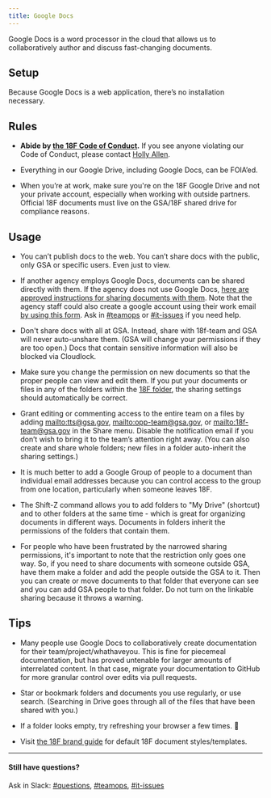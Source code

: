 ```yaml
---
title: Google Docs
---
```


Google Docs is a word processor in the cloud that allows us to collaboratively author and discuss fast-changing documents.

## <a id="setup">Setup</a>

Because Google Docs is a web application, there&rsquo;s no installation necessary.

## <a id="rules">Rules</a>

- **Abide by [the 18F Code of Conduct](/code-of-conduct).** If you see anyone violating our Code of Conduct, please contact [Holly Allen](https://gsa-tts.slack.com/messages/holly/).

- Everything in our Google Drive, including Google Docs, can be FOIA&rsquo;ed.

- When you’re at work, make sure you're on the 18F Google Drive and not your private account, especially when working with outside partners. Official 18F documents must live on the GSA/18F shared drive for compliance reasons.

## <a id="usage">Usage</a>

- You can&rsquo;t publish docs to the web. You can&rsquo;t share docs with the public, only GSA or specific users. Even just to view.

- If another agency employs Google Docs, documents can be shared directly with them.  If the agency does not use Google Docs, [here are approved instructions for sharing documents with them](https://insite.gsa.gov/portal/content/517805).   Note that the agency staff could also create a google account using their work email [by using this form](https://accounts.google.com/SignUpWithoutGmail?hl=en).  Ask in [#teamops](https://gsa-tts.slack.com/messages/teamops) or [#it-issues](https://gsa-tts.slack.com/messages/it-issues) if you need help.  

- Don't share docs with all at GSA. Instead, share with 18f-team and GSA will never auto-unshare them. (GSA will change your permissions if they are too open.) Docs that contain sensitive information will also be blocked via Cloudlock.

- Make sure you change the permission on new documents so that the proper people can view and edit them. If you put your documents or files in any of the folders within the [18F folder](https://drive.google.com/drive/u/0/folders/0B84F26FpUP0lR1B2VVNGSi1MMVk), the sharing settings should automatically be correct.

- Grant editing or commenting access to the entire team on a files by adding <mailto:tts@gsa.gov>, <mailto:opp-team@gsa.gov>, or <mailto:18f-team@gsa.gov> in the Share menu. Disable the notification email if you don’t wish to bring it to the team’s attention right away. (You can also create and share whole folders; new files in a folder auto-inherit the sharing settings.)

- It is much better to add a Google Group of people to a document than individual email addresses because you can control access to the group from one location, particularly when someone leaves 18F.

- The Shift-Z command allows you to add folders to "My Drive" (shortcut) and to other folders at the same time - which is great for organizing documents in different ways. Documents in folders inherit the permissions of the folders that contain them.

- For people who have been frustrated by the narrowed sharing permissions, it's important to note that the restriction only goes one way. So, if you need to share documents with someone outside GSA, have them make a folder and add the people outside the GSA to it. Then you can create or move documents to that folder that everyone can see and you can add GSA people to that folder. Do not turn on the linkable sharing because it throws a warning.

## Tips

- Many people use Google Docs to collaboratively create documentation for their team/project/whathaveyou. This is fine for piecemeal documentation, but has proved untenable for larger amounts of interrelated content. In that case, migrate your documentation to GitHub for more granular control over edits via pull requests.

- Star or bookmark folders and documents you use regularly, or use search. (Searching in Drive goes through all of the files that have been shared with you.)

- If a folder looks empty, try refreshing your browser a few times. :shrug:

- Visit [the 18F brand guide](https://brand.18f.gov/templates/) for default 18F document styles/templates.

---

#### Still have questions?

Ask in Slack: [#questions](https://gsa-tts.slack.com/messages/questions), [#teamops](https://gsa-tts.slack.com/messages/teamops), [#it-issues](https://gsa-tts.slack.com/messages/it-issues)
